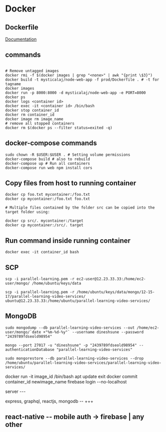 # Docker

## Dockerfile
[Documentation](https://docs.docker.com/engine/reference/builder/)

## commands
```

# Remove untagged images
docker rmi -f $(docker images | grep "<none>" | awk "{print \$3}")
docker build -t mysticalaj/node-web-app -f prod/Dockerfile . # -t for tagname
docker images
docker run -p 8000:8000 -d mysticalaj/node-web-app -e PORT=8000
docker ps
docker logs <container id>
docker exec -it <container id> /bin/bash
docker stop container_id
docker rm container_id
docker image rm image_name
# remove all stopped containers
docker rm $(docker ps --filter status=exited -q)
```

## docker-compose commands
```
sudo chown -R $USER:$USER . # Setting volume permissions
docker-compose build # also to rebuild
docker-compose up # Run all containers
docker-compose run web npm install cors
```

## Copy files from host to running container
```
docker cp foo.txt mycontainer:/foo.txt
docker cp mycontainer:/foo.txt foo.txt

# Multiple files contained by the folder src can be copied into the target folder using:

docker cp src/. mycontainer:/target
docker cp mycontainer:/src/. target
```

## Run command inside running container
`docker exec -it container_id bash`

## SCP
```
scp -i parallel-learning.pem -r ec2-user@12.23.33.33:/home/ec2-user/mongo/ /home/ubuntu/keys/data

scp -i parallel-learning.pem -r /home/ubuntu/keys/data/mongo/12-15-17/parallel-learning-video-services/ ubuntu@12.23.33.33:/home/ubuntu/parallel-learning-video-services/
```

## MongoDB
```
sudo mongodump --db parallel-learning-video-services --out /home/ec2-user/mongo/`date +"%m-%d-%y"` --username dineshsune --password "2439789fdseold98954"

mongo --port 27017 -u "dineshsune" -p "2439789fdseold98954" --authenticationDatabase "parallel-learning-video-services"

sudo mongorestore --db parallel-learning-video-services --drop /home/ubuntu/parallel-learning-video-services/parallel-learning-video-services/
```


docker run -it image_id /bin/bash
apt update
exit
docker commit container_id newimage_name
firebase login --no-localhost


server ---

express, graphql, reactjs, mongodb -- +++

react-native
-- mobile auth -> firebase | any other
-- 
